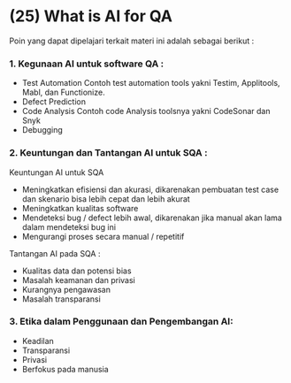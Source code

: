 # (25) What is AI for QA
Poin yang dapat dipelajari terkait materi ini adalah sebagai berikut :

### 1. Kegunaan AI untuk software QA :
- Test Automation
Contoh test automation tools yakni Testim, Applitools, Mabl, dan Functionize.
- Defect Prediction
- Code Analysis
Contoh code Analysis toolsnya yakni CodeSonar dan Snyk
- Debugging

### 2. Keuntungan dan Tantangan AI untuk SQA :
Keuntungan AI untuk SQA
- Meningkatkan efisiensi dan akurasi, dikarenakan pembuatan test case dan skenario bisa lebih cepat dan lebih akurat
- Meningkatkan kualitas software
- Mendeteksi bug / defect lebih awal, dikarenakan jika manual akan lama dalam mendeteksi bug ini
- Mengurangi proses secara manual / repetitif

Tantangan AI pada SQA :
- Kualitas data dan potensi bias
- Masalah keamanan dan privasi
- Kurangnya pengawasan
- Masalah transparansi 


### 3. Etika dalam Penggunaan dan Pengembangan AI:
- Keadilan
- Transparansi
- Privasi
- Berfokus pada manusia
